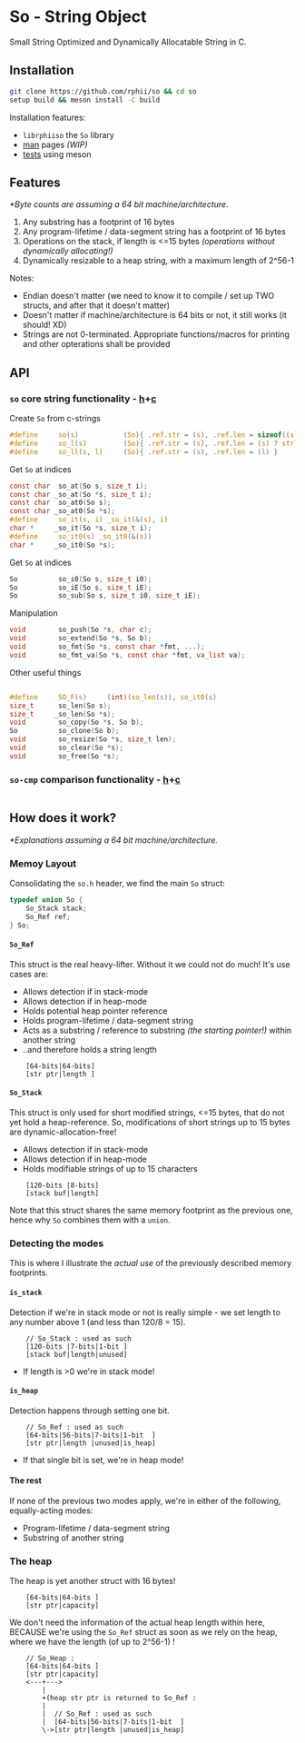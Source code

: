 # So - String Object

Small String Optimized and Dynamically Allocatable String in C.

## Installation

```sh
git clone https://github.com/rphii/so && cd so
setup build && meson install -C build
```

Installation features:
- `librphiiso` the `So` library
- [man](man) pages *(WIP)*
- [tests](examples) using meson

## Features

*\*Byte counts are assuming a 64 bit machine/architecture.*

1. Any substring has a footprint of 16 bytes
2. Any program-lifetime / data-segment string has a footprint of 16 bytes
3. Operations on the stack, if length is <=15 bytes *(operations without dynamically allocating!)*
4. Dynamically resizable to a heap string, with a maximum length of 2^56-1

Notes:

- Endian doesn't matter (we need to know it to compile / set up TWO structs, and after that it doesn't matter)
- Doesn't matter if machine/architecture is 64 bits or not, it still works (it should! XD)
- Strings are not 0-terminated. Appropriate functions/macros for printing and other opterations shall be provided

## API

### `so` core string functionality - [h](src/so.h)+[c](src/so.c) 

Create `So` from c-strings

```c
#define     so(s)           (So){ .ref.str = (s), .ref.len = sizeof((s)) - 1 }
#define     so_l(s)         (So){ .ref.str = (s), .ref.len = (s) ? strlen((s)) : 0 }
#define     so_ll(s, l)     (So){ .ref.str = (s), .ref.len = (l) }
```

Get `So` at indices

```c
const char  so_at(So s, size_t i);
const char _so_at(So *s, size_t i);
const char  so_at0(So s);
const char _so_at0(So *s);
#define     so_it(s, i) _so_it(&(s), i)
char *     _so_it(So *s, size_t i);
#define     so_it0(s) _so_it0(&(s))
char *     _so_it0(So *s);
```

Get `So` at indices

```c
So          so_i0(So s, size_t i0);
So          so_iE(So s, size_t iE);
So          so_sub(So s, size_t i0, size_t iE);
```

Manipulation

```c
void        so_push(So *s, char c);
void        so_extend(So *s, So b);
void        so_fmt(So *s, const char *fmt, ...);
void        so_fmt_va(So *s, const char *fmt, va_list va);
```

Other useful things

```c

#define     SO_F(s)     (int)(so_len(s)), so_it0(s)
size_t      so_len(So s);
size_t     _so_len(So *s);
void        so_copy(So *s, So b);
So          so_clone(So b);
void        so_resize(So *s, size_t len);
void        so_clear(So *s);
void        so_free(So *s);
```

### `so-cmp` comparison functionality - [h](src/so-cmp.h)+[c](src/so-cmp.c) 

```c
```

## How does it work?

*\*Explanations assuming a 64 bit machine/architecture.*

### Memoy Layout

Consolidating the `so.h` header, we find the main `So` struct:

```c
typedef union So {
    So_Stack stack;
    So_Ref ref;
} So;
```

#### `So_Ref`

This struct is the real heavy-lifter. Without it we could not do much! It's use cases are:

- Allows detection if in stack-mode
- Allows detection if in heap-mode
- Holds potential heap pointer reference
- Holds program-lifetime / data-segment string
- Acts as a substring / reference to substring *(the starting pointer!)* within another string
- ..and therefore holds a string length

```
    [64-bits|64-bits]
    [str ptr|length ]
```

#### `So_Stack`

This struct is only used for short modified strings, <=15 bytes, that do not yet hold a heap-reference.
So, modifications of short strings up to 15 bytes are dynamic-allocation-free!

- Allows detection if in stack-mode
- Allows detection if in heap-mode
- Holds modifiable strings of up to 15 characters

```
    [120-bits |8-bits]
    [stack buf|length]
```

Note that this struct shares the same memory footprint as the previous one, hence why `So` combines them with a `union`.

### Detecting the modes

This is where I illustrate the *actual use* of the previously described memory footprints.

#### `is_stack`

Detection if we're in stack mode or not is really simple - we set length to any number above 1 (and less than 120/8 = 15).

```
    // So_Stack : used as such
    [120-bits |7-bits|1-bit ]
    [stack buf|length|unused]
```

- If length is >0 we're in stack mode!

#### `is_heap`

Detection happens through setting one bit.

```
    // So_Ref : used as such
    [64-bits|56-bits|7-bits|1-bit  ]
    [str ptr|length |unused|is_heap]
```

- If that single bit is set, we're in heap mode!

#### The rest

If none of the previous two modes apply, we're in either of the following, equally-acting modes:

- Program-lifetime / data-segment string
- Substring of another string

### The heap

The heap is yet another struct with 16 bytes!

```
    [64-bits|64-bits ]
    [str ptr|capacity]
```

We don't need the information of the actual heap length within here, BECAUSE
we're using the `So_Ref` struct as soon as we rely on the heap, where we have
the length (of up to 2^56-1) !

```
    // So_Heap :
    [64-bits|64-bits ]
    [str ptr|capacity]
    <---+--->
        | 
        +(heap str ptr is returned to So_Ref :
        |  
        |  // So_Ref : used as such
        |  [64-bits|56-bits|7-bits|1-bit  ]
        \->[str ptr|length |unused|is_heap]
```

